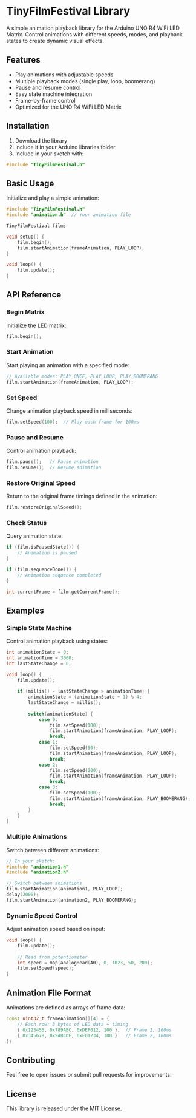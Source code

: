 # TinyFilmFestival Library

A simple animation playback library for the Arduino UNO R4 WiFi LED Matrix. Control animations with different speeds, modes, and playback states to create dynamic visual effects.

## Features

- Play animations with adjustable speeds
- Multiple playback modes (single play, loop, boomerang)
- Pause and resume control
- Easy state machine integration
- Frame-by-frame control
- Optimized for the UNO R4 WiFi LED Matrix

## Installation

1. Download the library
2. Include it in your Arduino libraries folder
3. Include in your sketch with:
```cpp
#include "TinyFilmFestival.h"
```

## Basic Usage

Initialize and play a simple animation:

```cpp
#include "TinyFilmFestival.h"
#include "animation.h"  // Your animation file

TinyFilmFestival film;

void setup() {
    film.begin();
    film.startAnimation(frameAnimation, PLAY_LOOP);
}

void loop() {
    film.update();
}
```

## API Reference

### Begin Matrix

Initialize the LED matrix:

```cpp
film.begin();
```

### Start Animation

Start playing an animation with a specified mode:

```cpp
// Available modes: PLAY_ONCE, PLAY_LOOP, PLAY_BOOMERANG
film.startAnimation(frameAnimation, PLAY_LOOP);
```

### Set Speed

Change animation playback speed in milliseconds:

```cpp
film.setSpeed(100);  // Play each frame for 100ms
```

### Pause and Resume

Control animation playback:

```cpp
film.pause();   // Pause animation
film.resume();  // Resume animation
```

### Restore Original Speed

Return to the original frame timings defined in the animation:

```cpp
film.restoreOriginalSpeed();
```

### Check Status

Query animation state:

```cpp
if (film.isPausedState()) {
    // Animation is paused
}

if (film.sequenceDone()) {
    // Animation sequence completed
}

int currentFrame = film.getCurrentFrame();
```

## Examples

### Simple State Machine

Control animation playback using states:

```cpp
int animationState = 0;
int animationTime = 3000;
int lastStateChange = 0;

void loop() {
    film.update();
    
    if (millis() - lastStateChange > animationTime) {
        animationState = (animationState + 1) % 4;
        lastStateChange = millis();
        
        switch(animationState) {
            case 0:
                film.setSpeed(100);
                film.startAnimation(frameAnimation, PLAY_LOOP);
                break;
            case 1:
                film.setSpeed(50);
                film.startAnimation(frameAnimation, PLAY_LOOP);
                break;
            case 2:
                film.setSpeed(200);
                film.startAnimation(frameAnimation, PLAY_LOOP);
                break;
            case 3:
                film.setSpeed(100);
                film.startAnimation(frameAnimation, PLAY_BOOMERANG);
                break;
        }
    }
}
```

### Multiple Animations

Switch between different animations:

```cpp
// In your sketch:
#include "animation1.h"
#include "animation2.h"

// Switch between animations
film.startAnimation(animation1, PLAY_LOOP);
delay(2000);
film.startAnimation(animation2, PLAY_BOOMERANG);
```

### Dynamic Speed Control

Adjust animation speed based on input:

```cpp
void loop() {
    film.update();
    
    // Read from potentiometer
    int speed = map(analogRead(A0), 0, 1023, 50, 200);
    film.setSpeed(speed);
}
```

## Animation File Format

Animations are defined as arrays of frame data:

```cpp
const uint32_t frameAnimation[][4] = {
    // Each row: 3 bytes of LED data + timing
    { 0x123456, 0x789ABC, 0xDEF012, 100 },  // Frame 1, 100ms
    { 0x345678, 0x9ABCDE, 0xF01234, 100 }   // Frame 2, 100ms
};
```

## Contributing

Feel free to open issues or submit pull requests for improvements.

## License

This library is released under the MIT License.